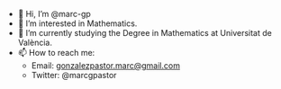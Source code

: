 - 👋 Hi, I’m @marc-gp
- 👀 I’m interested in Mathematics.
- 🌱 I’m currently studying the Degree in Mathematics at Universitat de València.
- 📫 How to reach me: 
     - Email: gonzalezpastor.marc@gmail.com 
     - Twitter: @marcgpastor

<!---
marc-gp/marc-gp is a ✨ special ✨ repository because its `README.md` (this file) appears on your GitHub profile.
You can click the Preview link to take a look at your changes.
--->
